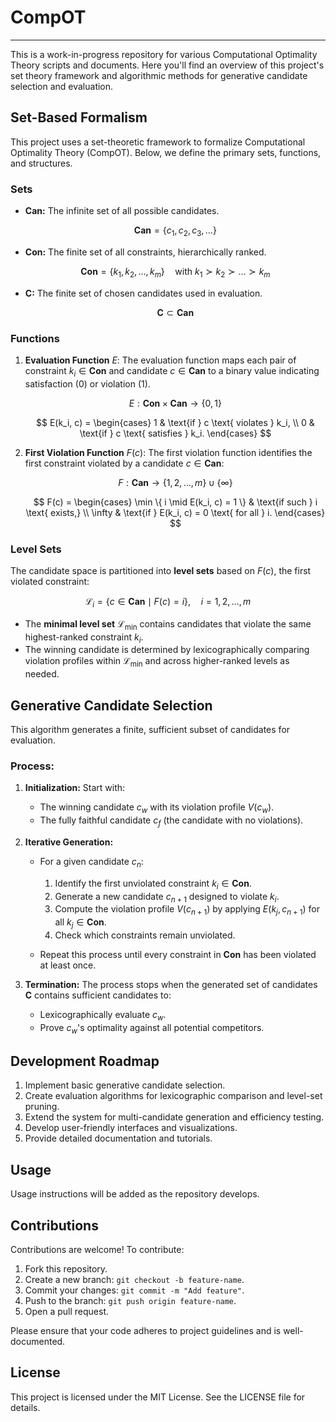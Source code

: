 # CompOT
----

This is a work-in-progress repository for various Computational Optimality Theory scripts and documents. Here you'll find an overview of this project's set theory framework and algorithmic methods for generative candidate selection and evaluation.


## Set-Based Formalism

This project uses a set-theoretic framework to formalize Computational Optimality Theory (CompOT). Below, we define the primary sets, functions, and structures.

### Sets

- **$\textbf{Can}$:** The infinite set of all possible candidates.
  
   $$
   \textbf{Can} = \{{ c_1, c_2, c_3, \dots \}}
   $$

- **$\textbf{Con}$:** The finite set of all constraints, hierarchically ranked.

   $$
   \textbf{Con} = \{ k_1, k_2, \dots, k_m \} \quad \text{with } k_1 \succ k_2 \succ \dots \succ k_m
   $$

- **$\textbf{C}$:** The finite set of chosen candidates used in evaluation. 
   
   $$
   \textbf{C} \subset \textbf{Can}
   $$

### Functions

1. **Evaluation Function** $E$:
   The evaluation function maps each pair of constraint $k_i \in \textbf{Con}$ and candidate $c \in \textbf{Can}$ to a binary value indicating satisfaction ($0$) or violation ($1$).

   $$
   E: \textbf{Con} \times \textbf{Can} \rightarrow \{0, 1\}
   $$

   $$
   E(k_i, c) = \begin{cases} 1 & \text{if } c \text{ violates } k_i, \\
   0 & \text{if } c \text{ satisfies } k_i.
   \end{cases}
   $$

2. **First Violation Function** $F(c)$:
   The first violation function identifies the first constraint violated by a candidate $c \in \textbf{Can}$:
   
   $$
   F: \textbf{Can} \rightarrow \{1, 2, \dots, m\} \cup \{\infty\}
   $$

   $$
   F(c) =
   \begin{cases}
   \min \{ i \mid E(k_i, c) = 1 \} & \text{if such } i \text{ exists,} \\
   \infty & \text{if } E(k_i, c) = 0 \text{ for all } i.
   \end{cases}
   $$

### Level Sets

The candidate space is partitioned into **level sets** based on $F(c)$, the first violated constraint:

$$\mathcal{L}_i = \{ c \in \textbf{Can} \mid F(c) = i \}, \quad i = 1, 2, \dots, m$$

- The **minimal level set** $\mathcal{L}_{\min}$ contains candidates that violate the same highest-ranked constraint $k_i$.
- The winning candidate is determined by lexicographically comparing violation profiles within $\mathcal{L}_{\min}$ and across higher-ranked levels as needed.



## Generative Candidate Selection

This algorithm generates a finite, sufficient subset of candidates for evaluation.


### Process:

1. **Initialization:**
   Start with:
   - The winning candidate $c_w$ with its violation profile $V(c_w)$.
   - The fully faithful candidate $c_f$ (the candidate with no violations).

2. **Iterative Generation:**
   - For a given candidate $c_n$:
     1. Identify the first unviolated constraint $k_i \in \textbf{Con}$.
     2. Generate a new candidate $c_{n+1}$ designed to violate $k_i$.
     3. Compute the violation profile $V(c_{n+1})$ by applying $E(k_j, c_{n+1})$ for all $k_j \in \textbf{Con}$.
     4. Check which constraints remain unviolated.

   - Repeat this process until every constraint in $\textbf{Con}$ has been violated at least once.

3. **Termination:**
   The process stops when the generated set of candidates $\textbf{C}$ contains sufficient candidates to:
   - Lexicographically evaluate $c_w$.
   - Prove $c_w$'s optimality against all potential competitors.


## Development Roadmap

1. Implement basic generative candidate selection.
2. Create evaluation algorithms for lexicographic comparison and level-set pruning.
3. Extend the system for multi-candidate generation and efficiency testing.
4. Develop user-friendly interfaces and visualizations.
5. Provide detailed documentation and tutorials.


## Usage

Usage instructions will be added as the repository develops.


## Contributions

Contributions are welcome! To contribute:

1. Fork this repository.
2. Create a new branch: `git checkout -b feature-name`.
3. Commit your changes: `git commit -m "Add feature"`.
4. Push to the branch: `git push origin feature-name`.
5. Open a pull request.

Please ensure that your code adheres to project guidelines and is well-documented.


## License

This project is licensed under the MIT License. See the LICENSE file for details.
